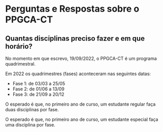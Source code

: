 # Perguntas e Respostas sobre o PPGCA-CT

## Quantas disciplinas preciso fazer e em que horário?

No momento em que escrevo, 19/09/2022, o PPGCA-CT é um programa quadrimestral.

Em 2022 os quadrimestres (fases) aconteceram nas seguintes datas:
  - Fase 1: de 03/03 a 25/05
  - Fase 2: de 01/06 a 13/09
  - Fase 3: de 21/09 a 20/12

O esperado é que, no primeiro ano de curso, um estudante regular faça duas disciplinas por fase. 

O esperado é que, no primeiro ano de curso, um estudante especial faça uma disciplina por fase. 



